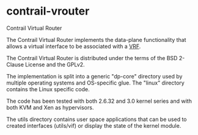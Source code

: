 contrail-vrouter
================

Contrail Virtual Router

The Contrail Virtual Router implements the data-plane functionality that allows a virtual interface to be associated
with a [VRF](http://en.wikipedia.org/wiki/Virtual_Routing_and_Forwarding).

The Contrail Virtual Router is distributed under the terms of the BSD 2-Clause License and the GPLv2.

The implementation is split into a generic "dp-core" directory used by
multiple operating systems and OS-specific glue. The "linux" directory
contains the Linux specific code.

The code has been tested with both 2.6.32 and 3.0 kernel series and
with both KVM and Xen as hypervisors.

The utils directory contains user space applications that can be used
to created interfaces (utils/vif) or display the state of the kernel
module.
